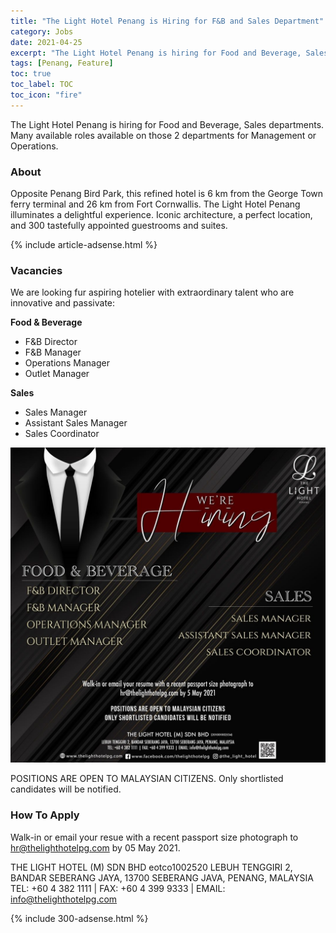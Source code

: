 ```yaml
---
title: "The Light Hotel Penang is Hiring for F&B and Sales Department" 
category: Jobs 
date: 2021-04-25
excerpt: "The Light Hotel Penang is hiring for Food and Beverage, Sales departments. Many available roles available on those 2 departments for Management or Operations." 
tags: [Penang, Feature] 
toc: true 
toc_label: TOC 
toc_icon: "fire" 
--- 
```

The Light Hotel Penang is hiring for Food and Beverage, Sales departments. Many available roles available on those 2 departments for Management or Operations.

### About
Opposite Penang Bird Park, this refined hotel is 6 km from the George Town ferry terminal and 26 km from Fort Cornwallis. The Light Hotel Penang illuminates a delightful experience. Iconic architecture, a perfect location, and 300 tastefully appointed guestrooms and suites.

{% include article-adsense.html %} 

### Vacancies
We are looking fur aspiring hotelier with extraordinary talent who are innovative and passivate:

**Food & Beverage**
- F&B Director
- F&B Manager
- Operations Manager
- Outlet Manager

**Sales**
- Sales Manager
- Assistant Sales Manager
- Sales Coordinator

![The Light Hotel Penang Hiring 2021!](/assets/images/2021-04/the-light-hotel-penang-hiring-fnb-sales-vacancies.jpg "The Light Hotel Penang Hiring 2021")

POSITIONS ARE OPEN TO MALAYSIAN CITIZENS.
Only shortlisted candidates will be notified.

### How To Apply
Walk-in or email your resue with a recent passport size photograph to hr@thelighthotelpg.com by 05 May 2021.

THE LIGHT HOTEL (M) SDN BHD eotco1002520
LEBUH TENGGIRI 2, BANDAR SEBERANG JAYA, 13700 SEBERANG JAVA, PENANG, MALAYSIA
TEL: +60 4 382 1111 | FAX: +60 4 399 9333 | EMAIL: info@thelighthotelpg.com

{% include 300-adsense.html %} 